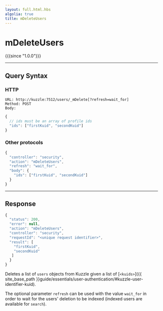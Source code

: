 ```yaml
---
layout: full.html.hbs
algolia: true
title: mDeleteUsers
---
```



# mDeleteUsers

{{{since "1.0.0"}}}



---

## Query Syntax

### HTTP

```http
URL: http://kuzzle:7512/users/_mDelete[?refresh=wait_for]
Method: POST  
Body:
```


```js
{
  // ids must be an array of profile ids
  "ids": ["firstKuid", "secondKuid"]
}
```

### Other protocols

```js
{
  "controller": "security",
  "action": "mDeleteUsers",
  "refresh": "wait_for",
  "body": {
    "ids": ["firstKuid", "secondKuid"]
  }
}
```

---

## Response

```javascript
{
  "status": 200,
  "error": null,
  "action": "mDeleteUsers",
  "controller": "security",
  "requestId": "<unique request identifier>",
  "result": [
    "firstKuid",
    "secondKuid"
   ]
  }
}
```

Deletes a list of `users` objects from Kuzzle given a list of [`<kuids>`]({{ site_base_path }}guide/essentials/user-authentication/#kuzzle-user-identifier-kuid).

The optional parameter `refresh` can be used
with the value `wait_for` in order to wait for the users' deletion to be indexed (indexed users are available for `search`).
